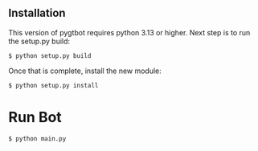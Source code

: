 ## Installation
This version of pygtbot requires python 3.13 or higher.
Next step is to run the setup.py build:
```
$ python setup.py build
```
Once that is complete, install the new module:
```
$ python setup.py install
```


# Run Bot
```
$ python main.py
```
